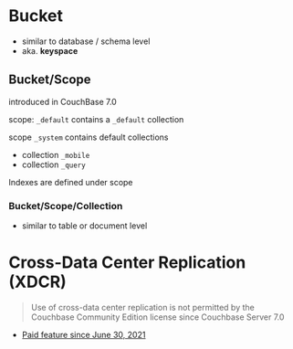 
# Bucket
- similar to database / schema level
- aka. **keyspace**

## Bucket/Scope
introduced in CouchBase 7.0

scope: `_default` contains a `_default` collection

scope `_system` contains default collections

- collection `_mobile`
- collection `_query`

Indexes are defined under scope

### Bucket/Scope/Collection
- similar to table or document level

# Cross-Data Center Replication (XDCR)
> Use of cross-data center replication is not permitted by the Couchbase Community Edition license since Couchbase Server 7.0
- [Paid feature since June 30, 2021](https://www.couchbase.com/blog/couchbase-modifies-license-free-community-edition-package/)
